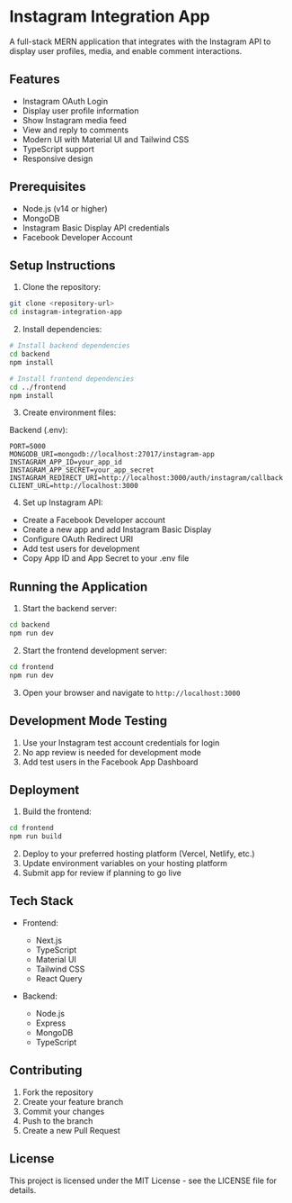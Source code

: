 # Instagram Integration App

A full-stack MERN application that integrates with the Instagram API to display user profiles, media, and enable comment interactions.

## Features

- Instagram OAuth Login
- Display user profile information
- Show Instagram media feed
- View and reply to comments
- Modern UI with Material UI and Tailwind CSS
- TypeScript support
- Responsive design

## Prerequisites

- Node.js (v14 or higher)
- MongoDB
- Instagram Basic Display API credentials
- Facebook Developer Account

## Setup Instructions

1. Clone the repository:
```bash
git clone <repository-url>
cd instagram-integration-app
```

2. Install dependencies:
```bash
# Install backend dependencies
cd backend
npm install

# Install frontend dependencies
cd ../frontend
npm install
```

3. Create environment files:

Backend (.env):
```
PORT=5000
MONGODB_URI=mongodb://localhost:27017/instagram-app
INSTAGRAM_APP_ID=your_app_id
INSTAGRAM_APP_SECRET=your_app_secret
INSTAGRAM_REDIRECT_URI=http://localhost:3000/auth/instagram/callback
CLIENT_URL=http://localhost:3000
```

4. Set up Instagram API:
- Create a Facebook Developer account
- Create a new app and add Instagram Basic Display
- Configure OAuth Redirect URI
- Add test users for development
- Copy App ID and App Secret to your .env file

## Running the Application

1. Start the backend server:
```bash
cd backend
npm run dev
```

2. Start the frontend development server:
```bash
cd frontend
npm run dev
```

3. Open your browser and navigate to `http://localhost:3000`

## Development Mode Testing

1. Use your Instagram test account credentials for login
2. No app review is needed for development mode
3. Add test users in the Facebook App Dashboard

## Deployment

1. Build the frontend:
```bash
cd frontend
npm run build
```

2. Deploy to your preferred hosting platform (Vercel, Netlify, etc.)
3. Update environment variables on your hosting platform
4. Submit app for review if planning to go live

## Tech Stack

- Frontend:
  - Next.js
  - TypeScript
  - Material UI
  - Tailwind CSS
  - React Query

- Backend:
  - Node.js
  - Express
  - MongoDB
  - TypeScript

## Contributing

1. Fork the repository
2. Create your feature branch
3. Commit your changes
4. Push to the branch
5. Create a new Pull Request

## License

This project is licensed under the MIT License - see the LICENSE file for details. 